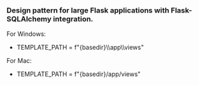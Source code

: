 ### Design pattern for large Flask applications with Flask-SQLAlchemy integration.
For Windows:  
* TEMPLATE_PATH = f"{basedir}\\\\app\\\\views"  

For Mac:  
* TEMPLATE_PATH = f"{basedir}/app/views"